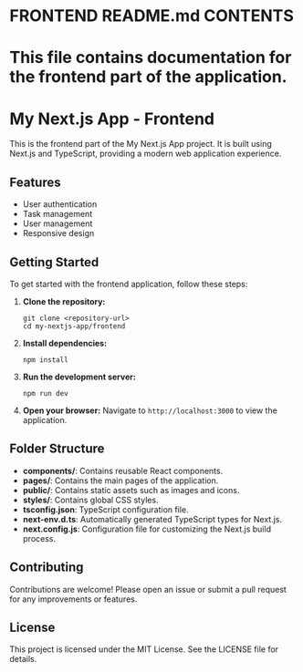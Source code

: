 # FRONTEND README.md CONTENTS

# This file contains documentation for the frontend part of the application.

# My Next.js App - Frontend

This is the frontend part of the My Next.js App project. It is built using Next.js and TypeScript, providing a modern web application experience.

## Features

- User authentication
- Task management
- User management
- Responsive design

## Getting Started

To get started with the frontend application, follow these steps:

1. **Clone the repository:**
   ```
   git clone <repository-url>
   cd my-nextjs-app/frontend
   ```

2. **Install dependencies:**
   ```
   npm install
   ```

3. **Run the development server:**
   ```
   npm run dev
   ```

4. **Open your browser:**
   Navigate to `http://localhost:3000` to view the application.

## Folder Structure

- **components/**: Contains reusable React components.
- **pages/**: Contains the main pages of the application.
- **public/**: Contains static assets such as images and icons.
- **styles/**: Contains global CSS styles.
- **tsconfig.json**: TypeScript configuration file.
- **next-env.d.ts**: Automatically generated TypeScript types for Next.js.
- **next.config.js**: Configuration file for customizing the Next.js build process.

## Contributing

Contributions are welcome! Please open an issue or submit a pull request for any improvements or features.

## License

This project is licensed under the MIT License. See the LICENSE file for details.
